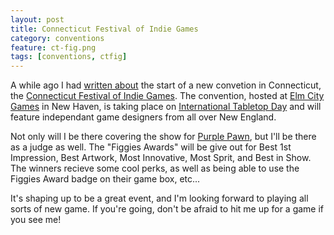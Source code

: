 ```yaml
---
layout: post
title: Connecticut Festival of Indie Games
category: conventions
feature: ct-fig.png
tags: [conventions, ctfig]
---
```


A while ago I had [written about](http://www.purplepawn.com/2016/02/connecticut-festival-of-indie-games/) the start of a new convetion in Connecticut, the [Connecticut Festival of Indie Games](http://ct-fig.com). The convention, hosted at [Elm City Games](https://www.facebook.com/ElmCityGames/) in New Haven, is taking place on [International Tabletop Day](http://geekandsundry.com/table-top-day/) and will feature independant game designers from all over New England.

Not only will I be there covering the show for [Purple Pawn](http://purplepawn.com), but I'll be there as a judge as well. The "Figgies Awards" will be give out for Best 1st Impression, Best Artwork, Most Innovative, Most Sprit, and Best in Show. The winners recieve some cool perks, as well as being able to use the Figgies Award badge on their game box, etc...

It's shaping up to be a great event, and I'm looking forward to playing all sorts of new game. If you're going, don't be afraid to hit me up for a game if you see me!
